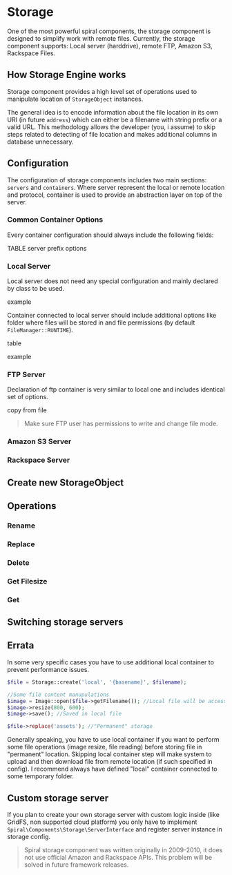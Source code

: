 # Storage
One of the most powerful spiral components, the storage component is designed to simplify work with remote files. Currently, the storage component supports:
Local server (harddrive), remote FTP, Amazon S3, Rackspace Files.

## How Storage Engine works
Storage component provides a high level set of operations used to manipulate location of `StorageObject` instances.

The general idea is to encode information about the file location in its own URI (in future `address`) which can either be a filename with string prefix or a valid URL. This methodology allows the developer (you, i assume) to skip steps related to detecting of file location and makes additional
columns in database unnecessary.

## Configuration
The configuration of storage components includes two main sections: `servers` and `containers`. Where server represent the local or remote location and protocol, container is used to provide an abstraction layer on top of the server.

### Common Container Options
Every container configuration should always include the following fields:

TABLE
server
prefix
options


### Local Server
Local server does not need any special configuration and mainly declared by class to be used.

example

Container connected to local server should include additional options like folder where files will be stored in and file permissions (by default `FileManager::RUNTIME`).

table

example

### FTP Server

Declaration of ftp container is very similar to local one and includes identical set of options.

copy from file 

> Make sure FTP user has permissions to write and change file mode.

### Amazon S3 Server

### Rackspace Server


## Create new StorageObject

## Operations

### Rename

### Replace

### Delete

### Get Filesize

### Get

## Switching storage servers


## Errata
In some very specific cases you have to use additional local container to prevent performance issues. 

```php
$file = Storage::create('local', '{basename}', $filename);

//Some file content manupulations
$image = Image::open($file->getFilename()); //Local file will be accessed
$image->resize(800, 600);
$image->save(); //Saved in local file

$file->replace('assets'); //"Permanent" storage
```

Generally speaking, you have to use local container if you want to perform some file operations (image resize, file reading) before storing file in "permanent" location. Skipping local container step will make system to upload and then download file from remote location (if such specified in config). I recommend always have defined "local" container connected to some temporary folder.

## Custom storage server
If you plan to create your own storage server with custom logic inside (like GridFS, non supported cloud platform) you only have to implement `Spiral\Components\Storage\ServerInterface` and register server instance in storage config.

> Spiral storage component was written originally in 2009-2010, it does not use official Amazon and Rackspace APIs. This problem will be solved in future framework releases. 
